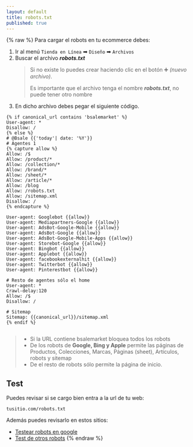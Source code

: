 ```yaml
---
layout: default
title: robots.txt
published: true
---
```

{% raw %}
Para cargar el robots en tu ecommerce debes: 
1. Ir al menú `Tienda en Línea` ➡ `Diseño` ➡ `Archivos` 
2. Buscar el archivo **_robots.txt_**
   > Si no existe lo puedes crear haciendo clic en el botón ➕ _(nuevo archivo)_. 
   >
   > Es importante que el archivo tenga el nombre **_robots.txt_**, no puede tener otro nombre
3. En dicho archivo debes pegar el siguiente código. 

```liquid
{% if canonical_url contains 'bsalemarket' %}
User-agent: *  
Disallow: /
{% else %}
# @Bsale {{'today'| date: '%Y'}}
# Agentes 1 
{% capture allow %}
Allow: /$
Allow: /product/*
Allow: /collection/*
Allow: /brand/*
Allow: /sheet/*
Allow: /article/*
Allow: /blog
Allow: /robots.txt
Allow: /sitemap.xml
Disallow: /
{% endcapture %}

User-agent: Googlebot {{allow}} 
User-agent: Mediapartners-Google {{allow}} 
User-agent: AdsBot-Google-Mobile {{allow}} 
User-agent: AdsBot-Google {{allow}} 
User-agent: AdsBot-Google-Mobile-Apps {{allow}} 
User-agent: Storebot-Google {{allow}} 
User-agent: Bingbot {{allow}}     
User-agent: Applebot {{allow}}     
User-agent: facebookexternalhit {{allow}} 
User-agent: Twitterbot {{allow}} 
User-agent: Pinterestbot {{allow}}     

# Resto de agentes sólo el home
User-agent: *
Crawl-delay:120
Allow: /$
Disallow: /

# Sitemap
Sitemap: {{canonical_url}}/sitemap.xml
{% endif %}


```
> * Si la URL contiene bsalemarket bloquea todos los robots
> * De los robots de **Google, Bing y Apple** permite las páginas de Productos, Colecciones, Marcas, Páginas (sheet), Artículos, robots y sitemap
> * De el resto de robots sólo permite la página de inicio. 


## Test

Puedes revisar si se cargo bien entra a la url de tu web:
```
tusitio.com/robots.txt
```

Además puedes revisarlo en estos sitios:
* [Testear robots en google](https://www.google.com/webmasters/tools/robots-testing-tool?utm_source=support.google.com/webmasters/&utm_medium=referral&utm_campaign=%206062598)
* [Test de otros robots](https://technicalseo.com/tools/robots-txt/)
{% endraw %}